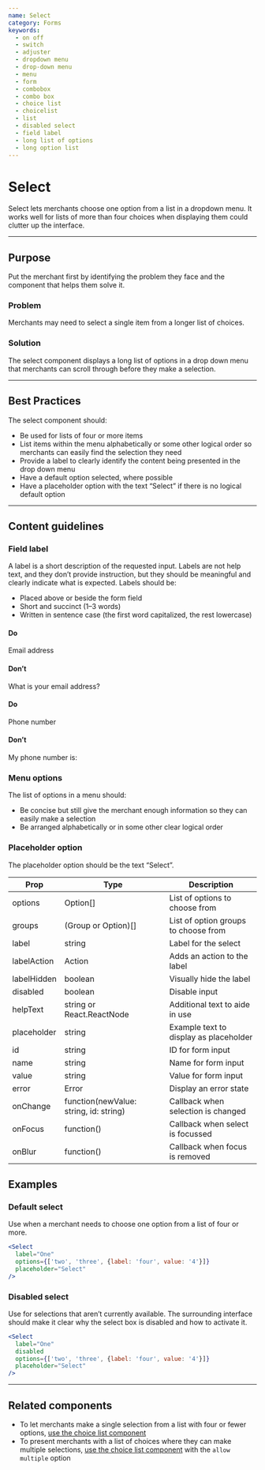 ```yaml
---
name: Select
category: Forms
keywords:
  - on off
  - switch
  - adjuster
  - dropdown menu
  - drop-down menu
  - menu
  - form
  - combobox
  - combo box
  - choice list
  - choicelist
  - list
  - disabled select
  - field label
  - long list of options
  - long option list
---
```


# Select
Select lets merchants choose one option from a list in a dropdown menu. It
works well for lists of more than four choices when displaying them could
clutter up the interface.

---

## Purpose

Put the merchant first by identifying the problem they face and the component that helps them solve it.

### Problem

Merchants may need to select a single item from a longer list of choices.

### Solution

The select component displays a long list of options in a drop down menu that
merchants can scroll through before they make a selection.

---

## Best Practices
The select component should:

* Be used for lists of four or more items
* List items within the menu alphabetically or some other logical order so
merchants can easily find the selection they need
* Provide a label to clearly identify the content being presented in the drop
down menu
* Have a default option selected, where possible
* Have a placeholder option with the text “Select”  if there is no logical
default option

---

## Content guidelines

### Field label
A label is a short description of the requested input. Labels are not help
text, and they don’t provide instruction, but they should be meaningful and
clearly indicate what is expected. Labels should be:

* Placed above or beside the form field
* Short and succinct (1–3 words)
* Written in sentence case (the first word capitalized, the rest lowercase)

<!-- usagelist -->
#### Do
Email address

#### Don’t
What is your email address?
<!-- end -->
<!-- usagelist -->
#### Do
Phone number

#### Don’t
My phone number is:
<!-- end -->

### Menu options
The list of options in a menu should:

* Be concise but still give the merchant enough information so they can easily
make a selection
* Be arranged alphabetically or in some other clear logical order

### Placeholder option
The placeholder option should be the text “Select”.

| Prop | Type | Description |
| ---- | ---- | ----------- |
| options | Option[] | List of options to choose from |
| groups | (Group or Option)[] | List of option groups to choose from |
| label | string | Label for the select |
| labelAction | Action | Adds an action to the label |
| labelHidden | boolean | Visually hide the label |
| disabled | boolean | Disable input |
| helpText | string or React.ReactNode | Additional text to aide in use |
| placeholder | string | Example text to display as placeholder |
| id | string | ID for form input |
| name | string | Name for form input |
| value | string | Value for form input |
| error | Error | Display an error state |
| onChange | function(newValue: string, id: string) | Callback when selection is changed |
| onFocus | function() | Callback when select is focussed |
| onBlur | function() | Callback when focus is removed |

## Examples

### Default select

Use when a merchant needs to choose one option from a list of four or more.

```jsx
<Select
  label="One"
  options={['two', 'three', {label: 'four', value: '4'}]}
  placeholder="Select"
/>
```

### Disabled select

Use for selections that aren’t currently available. The surrounding interface should make it clear why the select box is disabled and how to activate it.

```jsx
<Select
  label="One"
  disabled
  options={['two', 'three', {label: 'four', value: '4'}]}
  placeholder="Select"
/>
```

---

## Related components

* To let merchants make a single selection from a list with four or fewer
options, [use the choice list component](/components/forms/choice-list)
* To present merchants with a list of choices where they can make multiple
selections, [use the choice list component](/components/forms/choice-list) with
the `allow multiple` option
